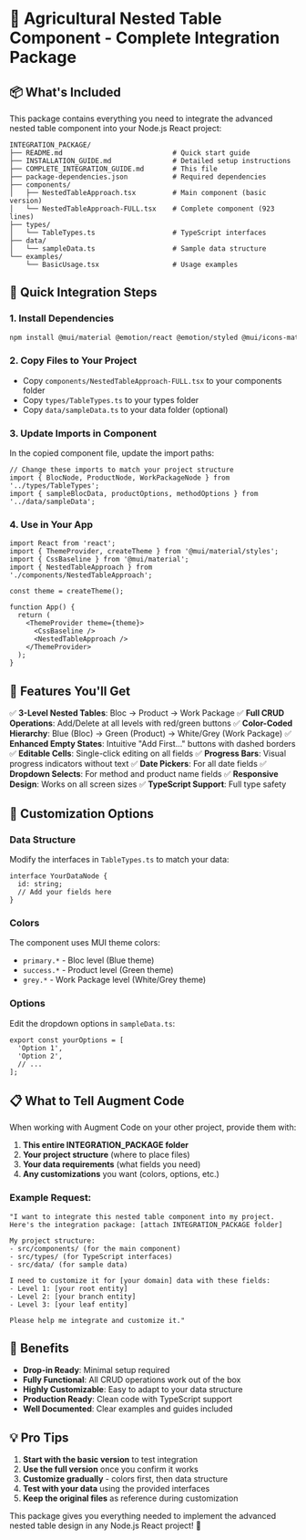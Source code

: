 # 🌱 Agricultural Nested Table Component - Complete Integration Package

## 📦 What's Included

This package contains everything you need to integrate the advanced nested table component into your Node.js React project:

```
INTEGRATION_PACKAGE/
├── README.md                           # Quick start guide
├── INSTALLATION_GUIDE.md               # Detailed setup instructions
├── COMPLETE_INTEGRATION_GUIDE.md       # This file
├── package-dependencies.json           # Required dependencies
├── components/
│   ├── NestedTableApproach.tsx         # Main component (basic version)
│   └── NestedTableApproach-FULL.tsx    # Complete component (923 lines)
├── types/
│   └── TableTypes.ts                   # TypeScript interfaces
├── data/
│   └── sampleData.ts                   # Sample data structure
└── examples/
    └── BasicUsage.tsx                  # Usage examples

```

## 🚀 Quick Integration Steps

### 1. Install Dependencies
```bash
npm install @mui/material @emotion/react @emotion/styled @mui/icons-material material-react-table
```

### 2. Copy Files to Your Project
- Copy `components/NestedTableApproach-FULL.tsx` to your components folder
- Copy `types/TableTypes.ts` to your types folder  
- Copy `data/sampleData.ts` to your data folder (optional)

### 3. Update Imports in Component
In the copied component file, update the import paths:
```tsx
// Change these imports to match your project structure
import { BlocNode, ProductNode, WorkPackageNode } from '../types/TableTypes';
import { sampleBlocData, productOptions, methodOptions } from '../data/sampleData';
```

### 4. Use in Your App
```tsx
import React from 'react';
import { ThemeProvider, createTheme } from '@mui/material/styles';
import { CssBaseline } from '@mui/material';
import { NestedTableApproach } from './components/NestedTableApproach';

const theme = createTheme();

function App() {
  return (
    <ThemeProvider theme={theme}>
      <CssBaseline />
      <NestedTableApproach />
    </ThemeProvider>
  );
}
```

## 🎨 Features You'll Get

✅ **3-Level Nested Tables**: Bloc → Product → Work Package
✅ **Full CRUD Operations**: Add/Delete at all levels with red/green buttons
✅ **Color-Coded Hierarchy**: Blue (Bloc) → Green (Product) → White/Grey (Work Package)
✅ **Enhanced Empty States**: Intuitive "Add First..." buttons with dashed borders
✅ **Editable Cells**: Single-click editing on all fields
✅ **Progress Bars**: Visual progress indicators without text
✅ **Date Pickers**: For all date fields
✅ **Dropdown Selects**: For method and product name fields
✅ **Responsive Design**: Works on all screen sizes
✅ **TypeScript Support**: Full type safety

## 🔧 Customization Options

### Data Structure
Modify the interfaces in `TableTypes.ts` to match your data:
```tsx
interface YourDataNode {
  id: string;
  // Add your fields here
}
```

### Colors
The component uses MUI theme colors:
- `primary.*` - Bloc level (Blue theme)
- `success.*` - Product level (Green theme)  
- `grey.*` - Work Package level (White/Grey theme)

### Options
Edit the dropdown options in `sampleData.ts`:
```tsx
export const yourOptions = [
  'Option 1',
  'Option 2',
  // ...
];
```

## 📋 What to Tell Augment Code

When working with Augment Code on your other project, provide them with:

1. **This entire INTEGRATION_PACKAGE folder**
2. **Your project structure** (where to place files)
3. **Your data requirements** (what fields you need)
4. **Any customizations** you want (colors, options, etc.)

### Example Request:
```
"I want to integrate this nested table component into my project. 
Here's the integration package: [attach INTEGRATION_PACKAGE folder]

My project structure:
- src/components/ (for the main component)
- src/types/ (for TypeScript interfaces)
- src/data/ (for sample data)

I need to customize it for [your domain] data with these fields:
- Level 1: [your root entity]
- Level 2: [your branch entity]  
- Level 3: [your leaf entity]

Please help me integrate and customize it."
```

## 🎯 Benefits

- **Drop-in Ready**: Minimal setup required
- **Fully Functional**: All CRUD operations work out of the box
- **Highly Customizable**: Easy to adapt to your data structure
- **Production Ready**: Clean code with TypeScript support
- **Well Documented**: Clear examples and guides included

## 💡 Pro Tips

1. **Start with the basic version** to test integration
2. **Use the full version** once you confirm it works
3. **Customize gradually** - colors first, then data structure
4. **Test with your data** using the provided interfaces
5. **Keep the original files** as reference during customization

This package gives you everything needed to implement the advanced nested table design in any Node.js React project! 🚀

